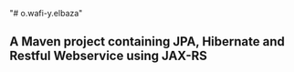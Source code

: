 "# o.wafi-y.elbaza" 

## A Maven project containing JPA, Hibernate and Restful Webservice using JAX-RS
